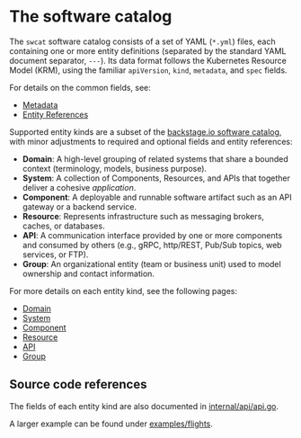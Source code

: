 # The software catalog

The `swcat` software catalog consists of a set of YAML (`*.yml`) files,
each containing one or more entity definitions (separated by the standard YAML
document separator, `---`).
Its data format follows the Kubernetes Resource Model (KRM), using the familiar
`apiVersion`, `kind`, `metadata`, and `spec` fields.

For details on the common fields, see:

* [Metadata](metadata.md)
* [Entity References](entity-references.md)

Supported entity kinds are a subset of the
[backstage.io software catalog](https://backstage.io/docs/features/software-catalog/descriptor-format),
with minor adjustments to required and optional fields and entity references:

* **Domain**: A high-level grouping of related systems that share a bounded context (terminology, models, business purpose).
* **System**: A collection of Components, Resources, and APIs that together deliver a cohesive *application*.
* **Component**: A deployable and runnable software artifact such as an API gateway or a backend service.
* **Resource**: Represents infrastructure such as messaging brokers, caches, or databases.
* **API**: A communication interface provided by one or more components and
    consumed by others (e.g., gRPC, http/REST, Pub/Sub topics, web services, or FTP).
* **Group**: An organizational entity (team or business unit) used to model ownership and contact information.

For more details on each entity kind, see the following pages:

* [Domain](./domain.md)
* [System](./system.md)
* [Component](./component.md)
* [Resource](./resource.md)
* [API](./api.md)
* [Group](./group.md)

## Source code references

The fields of each entity kind are also documented in
[internal/api/api.go](https://github.com/dnswlt/swcat/blob/main/internal/api/api.go).

A larger example can be found under
[examples/flights](https://github.com/dnswlt/swcat/tree/main/examples/flights).
